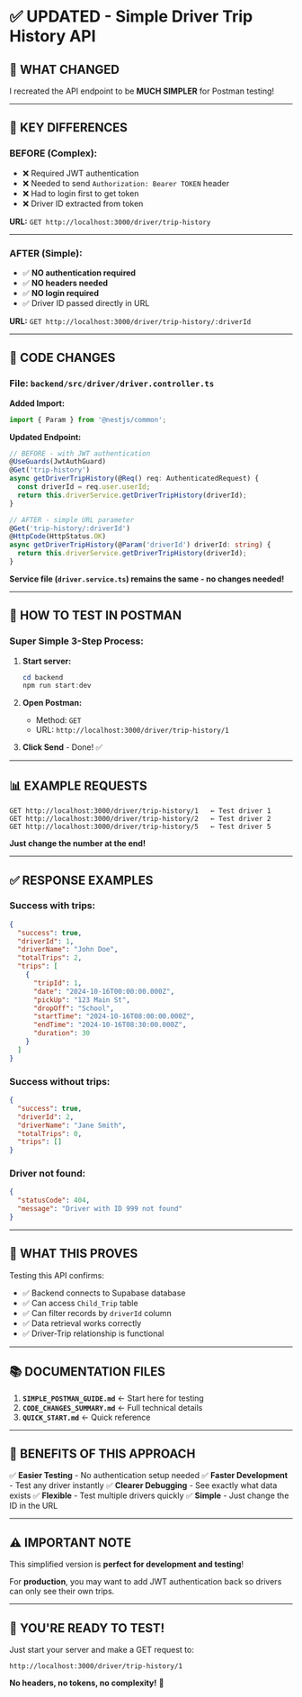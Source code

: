 # ✅ UPDATED - Simple Driver Trip History API

## 🎯 **WHAT CHANGED**

I recreated the API endpoint to be **MUCH SIMPLER** for Postman testing!

---

## 🔄 **KEY DIFFERENCES**

### **BEFORE (Complex):**
- ❌ Required JWT authentication
- ❌ Needed to send `Authorization: Bearer TOKEN` header
- ❌ Had to login first to get token
- ❌ Driver ID extracted from token

**URL:** `GET http://localhost:3000/driver/trip-history`

---

### **AFTER (Simple):**
- ✅ **NO authentication required**
- ✅ **NO headers needed**
- ✅ **NO login required**
- ✅ Driver ID passed directly in URL

**URL:** `GET http://localhost:3000/driver/trip-history/:driverId`

---

## 📝 **CODE CHANGES**

### **File: `backend/src/driver/driver.controller.ts`**

**Added Import:**
```typescript
import { Param } from '@nestjs/common';
```

**Updated Endpoint:**
```typescript
// BEFORE - with JWT authentication
@UseGuards(JwtAuthGuard)
@Get('trip-history')
async getDriverTripHistory(@Req() req: AuthenticatedRequest) {
  const driverId = req.user.userId;
  return this.driverService.getDriverTripHistory(driverId);
}

// AFTER - simple URL parameter
@Get('trip-history/:driverId')
@HttpCode(HttpStatus.OK)
async getDriverTripHistory(@Param('driverId') driverId: string) {
  return this.driverService.getDriverTripHistory(driverId);
}
```

**Service file (`driver.service.ts`) remains the same - no changes needed!**

---

## 🚀 **HOW TO TEST IN POSTMAN**

### **Super Simple 3-Step Process:**

1. **Start server:**
   ```powershell
   cd backend
   npm run start:dev
   ```

2. **Open Postman:**
   - Method: `GET`
   - URL: `http://localhost:3000/driver/trip-history/1`

3. **Click Send** - Done! ✅

---

## 📊 **EXAMPLE REQUESTS**

```
GET http://localhost:3000/driver/trip-history/1   ← Test driver 1
GET http://localhost:3000/driver/trip-history/2   ← Test driver 2
GET http://localhost:3000/driver/trip-history/5   ← Test driver 5
```

**Just change the number at the end!**

---

## ✅ **RESPONSE EXAMPLES**

### **Success with trips:**
```json
{
  "success": true,
  "driverId": 1,
  "driverName": "John Doe",
  "totalTrips": 2,
  "trips": [
    {
      "tripId": 1,
      "date": "2024-10-16T00:00:00.000Z",
      "pickUp": "123 Main St",
      "dropOff": "School",
      "startTime": "2024-10-16T08:00:00.000Z",
      "endTime": "2024-10-16T08:30:00.000Z",
      "duration": 30
    }
  ]
}
```

### **Success without trips:**
```json
{
  "success": true,
  "driverId": 2,
  "driverName": "Jane Smith",
  "totalTrips": 0,
  "trips": []
}
```

### **Driver not found:**
```json
{
  "statusCode": 404,
  "message": "Driver with ID 999 not found"
}
```

---

## 🎯 **WHAT THIS PROVES**

Testing this API confirms:
- ✅ Backend connects to Supabase database
- ✅ Can access `Child_Trip` table
- ✅ Can filter records by `driverId` column
- ✅ Data retrieval works correctly
- ✅ Driver-Trip relationship is functional

---

## 📚 **DOCUMENTATION FILES**

1. **`SIMPLE_POSTMAN_GUIDE.md`** ← Start here for testing
2. **`CODE_CHANGES_SUMMARY.md`** ← Full technical details
3. **`QUICK_START.md`** ← Quick reference

---

## 🎉 **BENEFITS OF THIS APPROACH**

✅ **Easier Testing** - No authentication setup needed
✅ **Faster Development** - Test any driver instantly
✅ **Clearer Debugging** - See exactly what data exists
✅ **Flexible** - Test multiple drivers quickly
✅ **Simple** - Just change the ID in the URL

---

## ⚠️ **IMPORTANT NOTE**

This simplified version is **perfect for development and testing**!

For **production**, you may want to add JWT authentication back so drivers can only see their own trips.

---

## 🚀 **YOU'RE READY TO TEST!**

Just start your server and make a GET request to:
```
http://localhost:3000/driver/trip-history/1
```

**No headers, no tokens, no complexity!** 🎯
